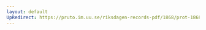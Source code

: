 ```yaml
---
layout: default
UpRedirect: https://pruto.im.uu.se/riksdagen-records-pdf/1868/prot-1868--ak--411/prot-1868--ak--411_000.pdf
---
```

